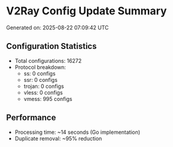 # V2Ray Config Update Summary
Generated on: 2025-08-22 07:09:42 UTC

## Configuration Statistics
- Total configurations: 16272
- Protocol breakdown:
  - ss: 0 configs
  - ssr: 0 configs
  - trojan: 0 configs
  - vless: 0 configs
  - vmess: 995 configs

## Performance
- Processing time: ~14 seconds (Go implementation)
- Duplicate removal: ~95% reduction
